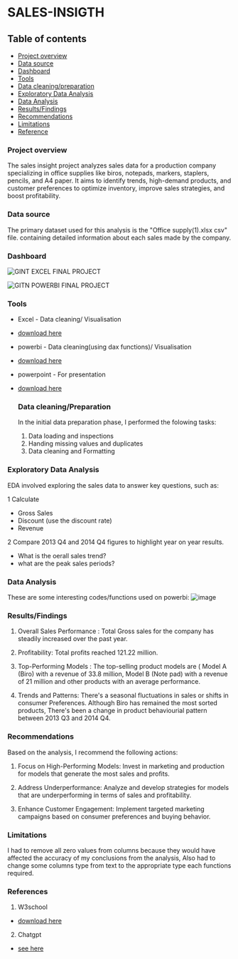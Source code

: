 # SALES-INSIGTH

## Table of contents

- [Project overview](#Project-overview)
- [Data source](#Data-source)
- [Dashboard](#Dash-board)
- [Tools](#Tools)
- [Data cleaning/preparation](#Data-cleaning/preparation)
- [Exploratory Data Analysis](#Exploratory-Data-Analysis)
- [Data Analysis](#Data-Analysis)
- [Results/Findings](#Results/Findings)
- [Recommendations](#Recommendations)
- [Limitations](#Limitations)
- [Reference](#Reference)
  
 


### Project overview

The sales insight project analyzes sales data for a production company specializing in office supplies like biros, notepads, markers, staplers, pencils, and A4 paper. It aims to identify trends, high-demand products, and customer preferences to optimize inventory, improve sales strategies, and boost profitability.

### Data source

The primary dataset used for this analysis is the "Office supply(1).xlsx csv" file. containing detailed information about each sales made by the company.

### Dashboard
![GINT EXCEL FINAL PROJECT](https://github.com/user-attachments/assets/b130a288-6a6c-4a61-af3c-88ce0934a139)

![GITN POWERBI FINAL PROJECT](https://github.com/user-attachments/assets/29bed195-7b4c-4186-8120-86a529a74c63)


### Tools
- Excel - Data cleaning/ Visualisation
-  [download here](https://microsoft.com)
- powerbi - Data cleaning(using dax functions)/ Visualisation
-  [download here](https://https://powerbi.microsoft.com)
- powerpoint - For presentation
- [download here](https://www.microsoft.com/microsoft-365/powerpoint)


  ### Data cleaning/Preparation

  In the initial data preparation phase, I performed the folowing tasks:
  1. Data loading and inspections
  2. Handing missing values and duplicates
  3. Data cleaning and Formatting

### Exploratory Data Analysis

EDA involved exploring the sales data to answer key questions, such as:

 1 Calculate
 
 - Gross Sales
 - Discount (use the discount rate)
 - Revenue
   
 2 Compare 2013 Q4 and 2014 Q4 figures to highlight
year on year results.
 - What is the oerall sales trend?
 - what are the peak sales periods?

### Data Analysis

These are some interesting codes/functions used on powerbi:
![image](https://github.com/user-attachments/assets/f1558d16-4026-4c99-bb06-17bb5a32ffb8)

### Results/Findings

1. Overall Sales Performance :
Total Gross sales for the company has steadily increased over the past year. 

2. Profitability: Total profits reached 121.22 million.

3. Top-Performing Models :
The top-selling product models are ( Model A (Biro) with a revenue of 33.8 million, Model B (Note pad) with a revenue  of 21 million and other products with an average performance.

4. Trends and Patterns: There's a seasonal fluctuations in sales or shifts in consumer Preferences. Although Biro has remained the most sorted products, There's been a change in product behaviourial pattern between 2013 Q3 and 2014 Q4.

### Recommendations

Based on the analysis, I recommend the following actions:

1. Focus on High-Performing Models:  Invest in marketing and production for models that generate the most sales and profits.

2. Address Underperformance: Analyze and develop strategies for models that are underperforming in terms of sales and profitability.

3. Enhance Customer Engagement: Implement targeted marketing campaigns   based on consumer preferences and buying behavior.

### Limitations
I had to remove all zero values from columns because they would have affected the accuracy of my conclusions from the analysis, Also had to change some columns type from text to the appropriate type each functions required.

### References
1. W3school
 -  [download here](https://www.w3schools.com)
2. Chatgpt
  - [see here](https://chatgpt.com)








    
  


